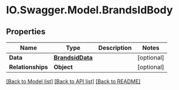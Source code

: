 # IO.Swagger.Model.BrandsIdBody
## Properties

Name | Type | Description | Notes
------------ | ------------- | ------------- | -------------
**Data** | [**BrandsidData**](BrandsidData.md) |  | [optional] 
**Relationships** | **Object** |  | [optional] 

[[Back to Model list]](../README.md#documentation-for-models) [[Back to API list]](../README.md#documentation-for-api-endpoints) [[Back to README]](../README.md)

